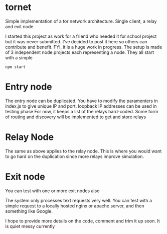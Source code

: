 # tornet
Simple implementation of a tor network architecture. Single client, a relay and exit node

I started this project as work for a friend who needed it for school project but it was never submitted. I've decided to post it here so others can contribute and benefit.
FYI, it is a huge work in progress.
The setup is made of 3 independent node projects each representing a node. They all start with a simple
```
npm start
```

# Entry node
The entry node can be duplicated. You have to modify the paramenters in index.js to give unique IP and port. loopback IP addresses can be used in testing phase
For now, it keeps a list of the relays hard-coded. Some form of routing and discovery will be implemented to get and store relays

# Relay Node
The same as above applies to the relay node. This is where you would want to go hard on the duplication since more relays improve simulation.

# Exit node
You can test with one or more exit nodes also

The system only processes text requests very well. You can test with a simple request to a locally hosted nginx or apache server, and then something like Google.

I hope to provide more details on the code, comment and trim it up soon. It is quiet messy currently
